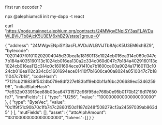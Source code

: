 
first run decoder ?

npx @alephium/cli init my-dapp -t react

curl 'https://node.mainnet.alephium.org/contracts/24MWgvENpiSY3asFLAVDuWLBViJTb8AjcK5U3EM6xhBZ9/state?group=0'

{
  "address": "24MWgvENpiSY3asFLAVDuWLBViJTb8AjcK5U3EM6xhBZ9",
  "bytecode": "0201407f01010202004045d30bea1a18160113c1024cb016ea314c060c047c7b184a4035160113c1024cb016ea130a2c334c060d047c7b184a4029160113c1024cb016ea112c314c0c1601694ece01410e7b1600ce00a9024a17160113c1024cb016ea112c334c0c1601694ece01410f7b1600ce00a8024a0510047c7b1811047c7b18",
  "codeHash": "7121cb219839f5424b079e8df227e183bff9eb0b11af6bc206689ec534625998",
  "initialStateHash": "7e932b033913ee88b03ca64731572c96f95de766b0e95b0170b1216d17650fe7",
  "immFields": [
    {
      "type": "U256",
      "value": "100000000000000000000"
    },
    {
      "type": "ByteVec",
      "value": "0c1f9f51c90b70c1fb747c2860150d1187d248f508279cf3a24597039ab863d5"
    }
  ],
  "mutFields": [],
  "asset": {
    "attoAlphAmount": "100100000000000000000",
    "tokens": []
  }
}
